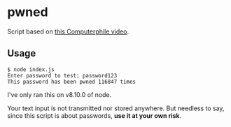 # pwned

Script based on
[this Computerphile video](https://www.youtube.com/watch?v=hhUb5iknVJs).

## Usage

```
$ node index.js
Enter password to test: password123
This password has been pwned 116847 times
```

I've only ran this on v8.10.0 of node.

Your text input is not transmitted nor stored anywhere. But needless to say,
since this script is about passwords, **use it at your own risk**.
